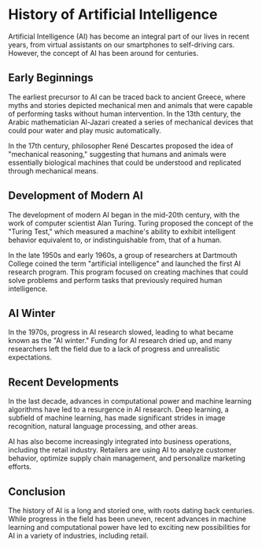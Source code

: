 History of Artificial Intelligence
=====================================================================================================

Artificial Intelligence (AI) has become an integral part of our lives in recent years, from virtual assistants on our smartphones to self-driving cars. However, the concept of AI has been around for centuries.

Early Beginnings
----------------

The earliest precursor to AI can be traced back to ancient Greece, where myths and stories depicted mechanical men and animals that were capable of performing tasks without human intervention. In the 13th century, the Arabic mathematician Al-Jazari created a series of mechanical devices that could pour water and play music automatically.

In the 17th century, philosopher René Descartes proposed the idea of "mechanical reasoning," suggesting that humans and animals were essentially biological machines that could be understood and replicated through mechanical means.

Development of Modern AI
------------------------

The development of modern AI began in the mid-20th century, with the work of computer scientist Alan Turing. Turing proposed the concept of the "Turing Test," which measured a machine's ability to exhibit intelligent behavior equivalent to, or indistinguishable from, that of a human.

In the late 1950s and early 1960s, a group of researchers at Dartmouth College coined the term "artificial intelligence" and launched the first AI research program. This program focused on creating machines that could solve problems and perform tasks that previously required human intelligence.

AI Winter
---------

In the 1970s, progress in AI research slowed, leading to what became known as the "AI winter." Funding for AI research dried up, and many researchers left the field due to a lack of progress and unrealistic expectations.

Recent Developments
-------------------

In the last decade, advances in computational power and machine learning algorithms have led to a resurgence in AI research. Deep learning, a subfield of machine learning, has made significant strides in image recognition, natural language processing, and other areas.

AI has also become increasingly integrated into business operations, including the retail industry. Retailers are using AI to analyze customer behavior, optimize supply chain management, and personalize marketing efforts.

Conclusion
----------

The history of AI is a long and storied one, with roots dating back centuries. While progress in the field has been uneven, recent advances in machine learning and computational power have led to exciting new possibilities for AI in a variety of industries, including retail.
